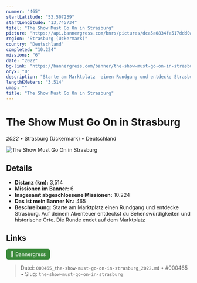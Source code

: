 ```yaml
---
nummer: "465"
startLatitude: "53,507239"
startLongitude: "13,745734"
titel: "The Show Must Go On in Strasburg"
picture: "https://api.bannergress.com/bnrs/pictures/dca5a0834fa517ddd0a5056ad3859e8c"
region: "Strasburg (Uckermark)"
country: "Deutschland"
completed: "10.224"
missions: "6"
date: "2022"
bg-link: "https://bannergress.com/banner/the-show-must-go-on-in-strasburg-2d82"
onyx: "0"
description: "Starte am Marktplatz  einen Rundgang und entdecke Strasburg. Auf deinem Abenteuer entdeckst du Sehenswürdigkeiten und historische Orte. Die Runde endet auf dem Marktplatz"
lengthKMeters: "3,514"
umap: ""
title: "The Show Must Go On in Strasburg"
---
```

# The Show Must Go On in Strasburg

*2022* • Strasburg (Uckermark) • Deutschland

![The Show Must Go On in Strasburg](https://api.bannergress.com/bnrs/pictures/dca5a0834fa517ddd0a5056ad3859e8c)

## Details
- **Distanz (km):** 3,514
- **Missionen im Banner:** 6
- **Insgesamt abgeschlossene Missionen:** 10.224
- **Das ist mein Banner Nr.:** 465
- **Beschreibung:** Starte am Marktplatz  einen Rundgang und entdecke Strasburg. Auf deinem Abenteuer entdeckst du Sehenswürdigkeiten und historische Orte. Die Runde endet auf dem Marktplatz


## Links
<div style="margin-top: 0.5em;">
<a href="https://bannergress.com/banner/the-show-must-go-on-in-strasburg-2d82" target="_blank" style="display:inline-block;margin-right:8px;padding:6px 12px;background-color:#3c8b3c;color:white;text-decoration:none;border-radius:6px;">🔗 Bannergress</a>

</div>


> Datei: `000465_the-show-must-go-on-in-strasburg_2022.md` • #000465 • Slug: `the-show-must-go-on-in-strasburg`
